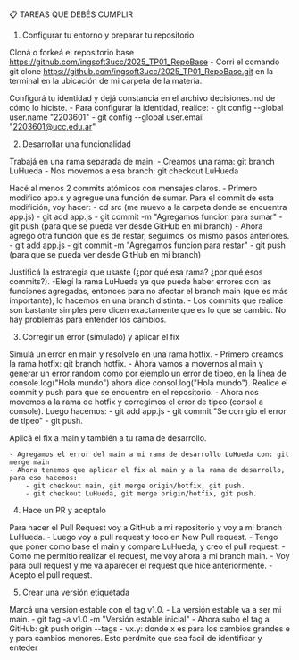 📋 TAREAS QUE DEBÉS CUMPLIR

1. Configurar tu entorno y preparar tu repositorio

Cloná o forkeá el repositorio base https://github.com/ingsoft3ucc/2025_TP01_RepoBase
	- Corri el comando git clone https://github.com/ingsoft3ucc/2025_TP01_RepoBase.git en la terminal en la ubicación de mi carpeta de la materia.
	
Configurá tu identidad y dejá constancia en el archivo decisiones.md de cómo lo hiciste.
	- Para configurar la identidad, realice:
		- git config --global user.name "2203601"
		- git config --global user.email "2203601@ucc.edu.ar"


2. Desarrollar una funcionalidad

Trabajá en una rama separada de main.
	- Creamos una rama: git branch LuHueda
	- Nos movemos a esa branch: git checkout LuHueda
	
Hacé al menos 2 commits atómicos con mensajes claros.
	- Primero modifico app.s y agregue una función de sumar. Para el commit de esta modifición, voy hacer:
		- cd src (me muevo a la carpeta donde se encuentra app.js)
		- git add app.js
		- git commit -m "Agregamos funcion para sumar"
		- git push (para que se pueda ver desde GitHub en mi branch)
	- Ahora agrego otra función que es de restar, seguimos los mismo pasos anteriores.
		- git add app.js
		- git commit -m "Agregamos funcion para restar"
		- git push (para que se pueda ver desde GitHub en mi branch)

Justificá la estrategia que usaste (¿por qué esa rama? ¿por qué esos commits?).
	-Elegí la rama LuHueda ya que puede haber errores con las funciones agregadas, entonces para no afectar el branch 	main (que es más importante), lo hacemos en una branch distinta.
	- Los commits que realice son bastante simples pero dicen exactamente que es lo que se cambio. No hay problemas para 	entender los cambios.



3. Corregir un error (simulado) y aplicar el fix

Simulá un error en main y resolvelo en una rama hotfix.
	- Primero creamos la rama hotfix: git branch hotfix.
	- Ahora vamos a movernos al main y generar un error random como por ejemplo un error de tipeo, en la linea de     	console.log("Hola mundo") ahora dice consol.log("Hola mundo"). Realice el commit y push para que se encuentre en el 	repositorio.
	- Ahora nos movemos a la rama de hotfix y corregimos el error de tipeo (consol a console). Luego hacemos:
		- git add app.js
		- git commit "Se corrigio el error de tipeo"
		- git push.

Aplicá el fix a main y también a tu rama de desarrollo.

	- Agregamos el error del main a mi rama de desarrollo LuHueda con: git merge main 
	- Ahora tenemos que aplicar el fix al main y a la rama de desarrollo, para eso hacemos:
		- git checkout main, git merge origin/hotfix, git push.
		- git checkout LuHueda, git merge origin/hotfix, git push.


4. Hace un PR y aceptalo

Para hacer el Pull Request voy a GitHub a mi repositorio y voy a mi branch LuHueda.
	- Luego voy a pull request y toco en New Pull request.
	- Tengo que poner como base el main y compare LuHueda, y creo el pull request.
	- Como me permitio realizar el request, me voy ahora a mi branch main.
	- Voy para pull request y me va aparecer el request que hice anteriormente.
	- Acepto el pull request.

5. Crear una versión etiquetada

Marcá una versión estable con el tag v1.0.
	- La versión estable va a ser mi main.
	- git tag -a v1.0 -m "Versión estable inicial"
	- Ahora subo el tag a GitHub: git push origin --tags
	- vx.y: donde x es para los cambios grandes e y para cambios 	menores. Esto perdmite que sea facil de identificar y enteder

	
